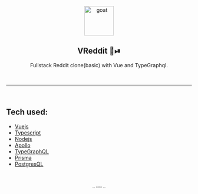 <div align="center">
<img
    height="80"
    width="80"
    alt="goat"
    src="https://camo.githubusercontent.com/728ce9f78c3139e76fa69925ad7cc502e32795d2/68747470733a2f2f7675656a732e6f72672f696d616765732f6c6f676f2e706e67"
  />

  <h2>VReddit 🎨⏯</h2>

<p>Fullstack Reddit clone(basic) with Vue and TypeGraphql.</p>

<br />
<hr />
</div>
<br />

<!-- prettier-ignore-start -->

## Tech used:

- [Vuejs](https://vuejs.org/v2/guide)
- [Typescript](https://www.typescriptlang.org/docs)
- [Nodejs](https://nodejs.org/en/docs)
- [Apollo](https://www.apollographql.com/docs/)
- [TypeGraphQL](https://typegraphql.com/docs/introduction.html)
- [Prisma](https://www.prisma.io/docs/getting-started/quickstart-typescript)
- [PostgresQL](https://www.postgresql.org/docs/)

<br />
<br />
<div align="center" style="font-size: 8px;">
-- ⭐⭐⭐ --
</div>
